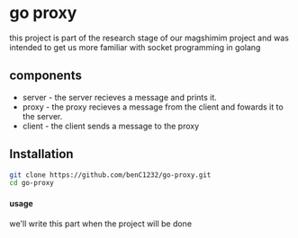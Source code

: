 # go proxy
this project is part of the research stage of our magshimim project and was intended to get us more familiar with socket programming in golang
## components

- server - the server recieves a message and prints it.
- proxy - the proxy recieves a message from the client and fowards it to the server.
- client - the client sends a message to the proxy



## Installation

```sh
git clone https://github.com/benC1232/go-proxy.git
cd go-proxy
```


#### usage
we'll write this part when the project will be done 
